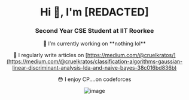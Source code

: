 <h1 align="center">Hi 👋, I'm [REDACTED]</h1>
<h3 align="center">Second Year CSE Student at IIT Roorkee</h3>

<div align = "center">
 🔭 I’m currently working on **nothing lol**

 📝 I regularly write articles on [https://medium.com/@cruelkratos/](https://medium.com/@cruelkratos/classification-algorithms-gaussian-linear-discriminant-analysis-lda-and-naive-bayes-38c016bd836b)
 
 😳 I enjoy CP....on codeforces

![image](https://github.com/cruelkratos/cruelkratos/assets/116339436/431db284-f31b-459f-86e3-7759334e831c)

</div>

